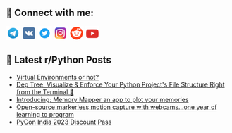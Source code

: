 ## 🔎 Connect with me:
[<img src="https://github.com/bullbesh/bullbesh/blob/main/images/Telegram.png" width="32" height="32" />](https://t.me/bullbesh)
[<img src="https://github.com/bullbesh/bullbesh/blob/main/images/VK.png" width="32" height="32" />](https://vk.com/bullbesh)
[<img src="https://github.com/bullbesh/bullbesh/blob/main/images/Twitter.png" width="32" height="32" />](https://twitter.com/bullbesh1)
[<img src="https://github.com/bullbesh/bullbesh/blob/main/images/Instagram.png" width="32" height="32" />](https://www.instagram.com/bullbesh)
[<img src="https://github.com/bullbesh/bullbesh/blob/main/images/Reddit.png" width="32" height="32" />](https://www.reddit.com/user/bullbesh)
[<img src="https://github.com/bullbesh/bullbesh/blob/main/images/YouTube.png" width="32" height="32" />](https://www.youtube.com/channel/UCtfjRs6uzgq5mfm8S06WTcg)

## 📕 Latest r/Python Posts
<!-- BLOG-POST-LIST:START -->
- [Virtual Environments or not?](https://www.reddit.com/r/Python/comments/16ato9c/virtual_environments_or_not/)
- [Dep Tree: Visualize &amp; Enforce Your Python Project&#39;s File Structure Right from the Terminal 🌳](https://www.reddit.com/r/Python/comments/16asu8c/dep_tree_visualize_enforce_your_python_projects/)
- [Introducing: Memory Mapper an app to plot your memories](https://www.reddit.com/r/Python/comments/16as5m8/introducing_memory_mapper_an_app_to_plot_your/)
- [Open-source markerless motion capture with webcams...one year of learning to program](https://www.reddit.com/r/Python/comments/16ar0dx/opensource_markerless_motion_capture_with/)
- [PyCon India 2023 Discount Pass](https://www.reddit.com/r/Python/comments/16aqjyj/pycon_india_2023_discount_pass/)
<!-- BLOG-POST-LIST:END -->
